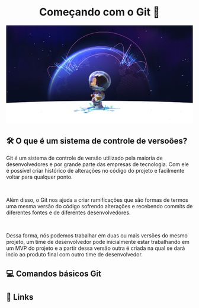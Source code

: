 <h1 align="center">Começando com o Git 🚀</h1>
<img src="./midias/github.png">

## 🛠 O que é um sistema de controle de versoões?
<p>Git é um sistema de controle de versão utilizado pela maioria de desenvolvedores e por grande parte das empresas de tecnologia. Com ele é possível criar histórico de alterações no código do projeto e facilmente voltar para qualquer ponto.</p>
<br/>
<p> Além disso, o Git nos ajuda a criar ramificações que são formas de termos uma mesma versão do código sofrendo alterações e recebendo commits de diferentes fontes e de diferentes desenvolvedores.</p>
<br/>
<p>Dessa forma, nós podemos trabalhar em duas ou mais versões do mesmo projeto, um time de desenvolvedor pode inicialmente estar trabalhando em um MVP do projeto e a partir dessa versão outra é criada na qual se dará incio ao produto final com outro time de desenvolvedor.</p>


## 💻 Comandos básicos Git

## 🔗 Links
